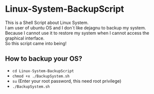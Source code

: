 # Linux-System-BackupScript
  This is a Shell Script about Linux System.  
  I am user of ubuntu OS and I don\`t like dejagnu to backup my system.  
  Because I cannot use it to restore my system when I cannot access the graphical interface.  
  So this script came into being!  

## How to backup your OS?
  - `cd Linux-System-BackupScript`  
  - `chmod +x ./BackupSystem.sh`  
  - `su`   (Enter your root password, this need root privilege)  
  - `./BackupSystem.sh`
